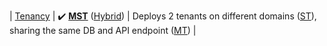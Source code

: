 | [Tenancy](../concepts/tenancy) | :heavy_check_mark: [**MST**](../concepts/tenancy#multiple-single-tenancy) ([Hybrid](../concepts/tenancy#hybrid-tenancy)) | Deploys 2 tenants on different domains ([ST](../reference/terminology#st)), sharing the same DB and API endpoint ([MT](reference/terminology#mt)) |
